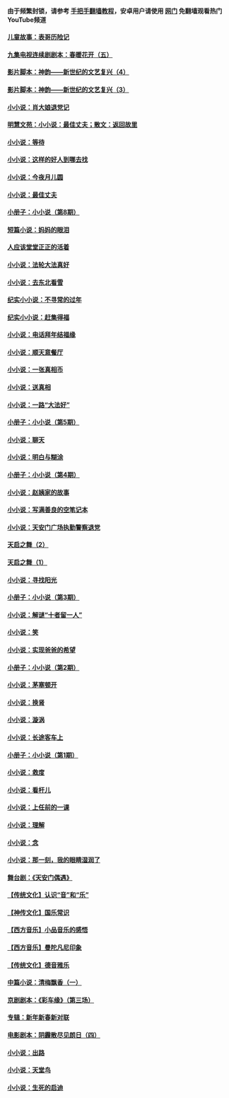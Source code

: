#### 由于频繁封锁，请参考 [手把手翻墙教程](https://github.com/gfw-breaker/guides/wiki/)，安卓用户请使用 [网门](https://github.com/gfw-breaker/nogfw/blob/master/dl.md?t=05310101) 免翻墙观看热门YouTube频道 

#### [儿童故事：表哥历险记](../pages/328/383535.md?t=05310101) 

#### [九集电视连续剧剧本：春暖花开（五）](../pages/328/275919.md?t=05310101) 

#### [影片脚本：神韵——新世纪的文艺复兴（4）](../pages/328/266089.md?t=05310101) 

#### [影片脚本：神韵——新世纪的文艺复兴（3）](../pages/328/266087.md?t=05310101) 

#### [小小说：肖大娘退党记](../pages/328/239807.md?t=05310101) 

#### [明慧文苑：小小说：最佳丈夫；散文：返回故里](../pages/328/3439.md?t=05310101) 

#### [小小说：等待](../pages/328/223927.md?t=05310101) 

#### [小小说：这样的好人到哪去找](../pages/328/209396.md?t=05310101) 

#### [小小说：今夜月儿圆](../pages/328/193588.md?t=05310101) 

#### [小小说：最佳丈夫](../pages/328/190938.md?t=05310101) 

#### [小册子：小小说（第8期）](../pages/328/188202.md?t=05310101) 

#### [短篇小说：妈妈的眼泪](../pages/328/187712.md?t=05310101) 

#### [人应该堂堂正正的活着](../pages/328/182430.md?t=05310101) 

#### [小小说：法轮大法真好](../pages/328/174669.md?t=05310101) 

#### [小小说：去东北看雪](../pages/328/173882.md?t=05310101) 

#### [纪实小小说：不寻常的过年](../pages/328/173187.md?t=05310101) 

#### [纪实小小说：赶集得福](../pages/328/172652.md?t=05310101) 

#### [小小说：电话拜年结福缘](../pages/328/172533.md?t=05310101) 

#### [小小说：顺天意餐厅](../pages/328/170182.md?t=05310101) 

#### [小小说：一张真相币](../pages/328/169410.md?t=05310101) 

#### [小小说：送真相](../pages/328/166713.md?t=05310101) 

#### [小小说：一路“大法好”](../pages/328/162016.md?t=05310101) 

#### [小册子：小小说（第5期）](../pages/328/161131.md?t=05310101) 

#### [小小说：聊天](../pages/328/159640.md?t=05310101) 

#### [小小说：明白与糊涂](../pages/328/158101.md?t=05310101) 

#### [小册子：小小说（第4期）](../pages/328/158006.md?t=05310101) 

#### [小小说：赵姨家的故事](../pages/328/157843.md?t=05310101) 

#### [小小说：写满善良的空笔记本](../pages/328/157382.md?t=05310101) 

#### [小小说：天安门广场执勤警察退党](../pages/328/156982.md?t=05310101) 

#### [天启之舞（2）](../pages/328/153440.md?t=05310101) 

#### [天启之舞（1）](../pages/328/153439.md?t=05310101) 

#### [小小说：寻找阳光](../pages/328/153065.md?t=05310101) 

#### [小册子：小小说（第3期）](../pages/328/151715.md?t=05310101) 

#### [小小说：解谜“十者留一人”](../pages/328/148967.md?t=05310101) 

#### [小小说：笑](../pages/328/148905.md?t=05310101) 

#### [小小说：实现爸爸的希望](../pages/328/148096.md?t=05310101) 

#### [小册子：小小说（第2期）](../pages/328/147214.md?t=05310101) 

#### [小小说：茅塞顿开](../pages/328/147030.md?t=05310101) 

#### [小小说：换肾](../pages/328/146770.md?t=05310101) 

#### [小小说：漩涡](../pages/328/146683.md?t=05310101) 

#### [小小说：长途客车上](../pages/328/145076.md?t=05310101) 

#### [小册子：小小说（第1期）](../pages/328/143963.md?t=05310101) 

#### [小小说：救度](../pages/328/143927.md?t=05310101) 

#### [小小说：看杆儿](../pages/328/142137.md?t=05310101) 

#### [小小说：上任前的一课](../pages/328/140808.md?t=05310101) 

#### [小小说：理解](../pages/328/140476.md?t=05310101) 

#### [小小说：念](../pages/328/139513.md?t=05310101) 

#### [小小说：那一刻，我的眼睛湿润了](../pages/328/138476.md?t=05310101) 

#### [舞台剧：《天安门偶遇》](../pages/328/117155.md?t=05310101) 

#### [【传统文化】认识“音”和“乐”](../pages/328/108667.md?t=05310101) 

#### [【神传文化】国乐常识](../pages/328/104225.md?t=05310101) 

#### [【西方音乐】小品音乐的感悟](../pages/328/102924.md?t=05310101) 

#### [【西方音乐】曼陀凡尼印象](../pages/328/102922.md?t=05310101) 

#### [【传统文化】德音雅乐](../pages/328/102923.md?t=05310101) 

#### [中篇小说：清梅飘香（一）](../pages/328/101058.md?t=05310101) 

#### [京剧剧本：《彩车缘》（第三场）](../pages/328/96434.md?t=05310101) 

#### [专辑：新年新春新对联](../pages/328/94991.md?t=05310101) 

#### [电影剧本：阴霾散尽见朗日（四）](../pages/328/87081.md?t=05310101) 

#### [小小说：出路](../pages/328/84848.md?t=05310101) 

#### [小小说：天堂鸟](../pages/328/83084.md?t=05310101) 

#### [小小说：生死的启迪](../pages/328/70977.md?t=05310101) 


